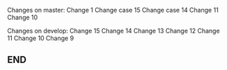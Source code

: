Changes on master:
Change 1
Change case 15
Change case 14
Change 11
Change 10

Changes on develop:
Change 15
Change 14
Change 13
Change 12
Change 11
Change 10
Change 9

## END ##